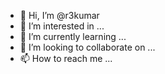 - 👋 Hi, I’m @r3kumar
- 👀 I’m interested in ...
- 🌱 I’m currently learning ...
- 💞️ I’m looking to collaborate on ...
- 📫 How to reach me ...

<!---
r3kumar/r3kumar is a ✨ special ✨ repository because its `README.md` (this file) appears on your GitHub profile.
You can click the Preview link to take a look at your changes.
--->
